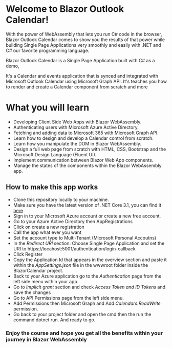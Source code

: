 # Welcome to Blazor Outlook Calendar!

With the power of WebAssembly that lets you run C# code in the browser, Blazor Outlook Calendar comes to show you the results of that power while building Single Page Applications very smoothly and easily with .NET and C# our favorite programming language.

Blazor Outlook Calendar is a Single Page Application built with C# as a demo, 

It's a Calendar and events application that is synced and integrated with Microsoft Outlook Calendar using Microsoft Graph API.
It's teaches you how to render and create a Calendar component from scratch and more


# What you will learn

 - Developing Client Side Web Apps with Blazor WebAssembly.
 - Authenticating users with Microsoft Azure Active Directory.
 - Fetching and adding data to Microsoft 365 with Microsoft Graph API.
 - Learn how to design and develop a Calendar control from scratch.
 - Learn how you manipulate the DOM in Blazor WebAssembly.
 - Design a full web page from scratch with HTML, CSS, Bootstrap and the Microsoft Design Language (Fluent UI).
 - Implement communication between Blazor Web App components.
 - Manage the states of the components within the Blazor WebAssembly app. 


## How to make this app works

 - Clone this repository locally to your machine.
 - Make sure you have the latest version of .NET Core 3.1, you can find it [here](https://dotnet.microsoft.com/download) 
 - Sign in to your Microsoft Azure account or create a new free account.
 - Go to your Azure Active Directory then AppRegistrations 
 - Click on create a new registration
 - Call the app what ever you want 
 - Set the account type to Multi-Tenant (Microsoft Personal Accoutns)
 - In the  *Redirect URI*  section: Choose Single Page Application and set the URI to https://locahost:5001/authentication/login-callback
 - Click Register
 - Copy the Application Id that appears in the overview section and paste it within the *AppSettings.json* file in the wwwroot folder inside the BlazorCalendar project.
 - Back to your Azure application go to the *Authentication* page from the left side menu within your app.
 - Go to *Implicit grant* section and check *Access Token and ID Tokens* and save the changes 
 - Go to API Permissions page from the left side menu.
 - Add Permissions then Microsoft Graph and Add *Calendars.ReadWrite* permission.
 - Go back to your project folder and open the cmd then the run the command dotnet run. 
 And ready to go.

### Enjoy the course and hope you get all the benefits within your journey in Blazor WebAssembly 
